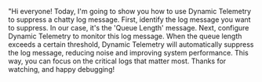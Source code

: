 "Hi everyone! Today, I'm going to show you how to use Dynamic Telemetry to suppress a chatty log message. First, identify the log message you want to suppress. In our case, it's the 'Queue Length' message. Next, configure Dynamic Telemetry to monitor this log message. When the queue length exceeds a certain threshold, Dynamic Telemetry will automatically suppress the log message, reducing noise and improving system performance. This way, you can focus on the critical logs that matter most. Thanks for watching, and happy debugging!